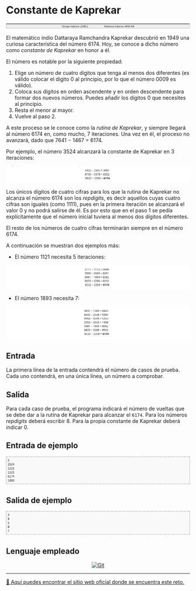 # Constante de Kaprekar

![Tiempo y memoria a consumir máximos](images/tiempoMemoria.png)

El matemático indio Dattaraya Ramchandra Kaprekar descubrió en 1949 una curiosa característica del número 6174. Hoy, se conoce a dicho número como *constante de Kaprekar* en honor a él.

El número es notable por la siguiente propiedad:

1. Elige un número de cuatro dígitos que tenga al menos dos diferentes (es válido colocar el dígito 0 al principio, por lo que el número 0009 es válido).
2. Coloca sus dígitos en orden ascendente y en orden descendente para formar dos nuevos números. Puedes añadir los dígitos 0 que necesites al principio.
3. Resta el menor al mayor.
4. Vuelve al paso 2.

A este proceso se le conoce como la *rutina de Kaprekar*, y siempre llegará al número 6174 en, como mucho, 7 iteraciones. Una vez en él, el proceso no avanzará, dado que 7641 − 1467 = 6174.

Por ejemplo, el número 3524 alcanzará la constante de Kaprekar en 3 iteraciones:

![Primer ejemplo](images/ejemplo1.png)

Los únicos dígitos de cuatro cifras para los que la rutina de Kaprekar no alcanza el número 6174 son los *repdigits*, es decir aquellos cuyas cuatro cifras son iguales (como 1111), pues en la primera iteración se alcanzará el valor 0 y no podrá salirse de él. Es por esto que en el paso 1 se pedía explícitamente que el número inicial tuviera al menos dos dígitos diferentes.

El resto de los números de cuatro cifras terminarán siempre en el número 6174.

A continuación se muestran dos ejemplos más:

* El número 1121 necesita 5 iteraciones:

![Segundo ejemplo](images/ejemplo2.png)

* El número 1893 necesita 7:

![Tercer ejemplo](images/ejemplo3.png)

## Entrada

La primera línea de la entrada contendrá el número de casos de prueba. Cada uno contendrá, en una única línea, un número a comprobar.

## Salida

Para cada caso de prueba, el programa indicará el número de vueltas que se debe dar a la rutina de Kaprekar para alcanzar el `6174`. Para los números *repdigits* deberá escribir 8. Para la propia constante de Kaprekar deberá indicar 0.

## Entrada de ejemplo

![Entrada del programa](images/entrada.png)

## Salida de ejemplo

![Salida del programa](images/salida.png)

## Lenguaje empleado

<p align="center">
	<a href="https://www.swift.org">
	    <img src="https://img.shields.io/badge/Swift-FA7343?style=for-the-badge&logo=swift&logoColor=white" alt="Git">
	</a>
</p>

---

[🛜 Aquí puedes encontrar el sitio web oficial donde se encuentra este reto.](https://aceptaelreto.com/pub/problems/v001/00/st/statements/Spanish/index.html)